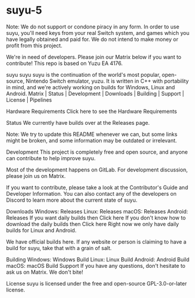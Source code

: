 # suyu-5
Note: We do not support or condone piracy in any form. In order to use suyu, you'll need keys from your real Switch system, and games which you have legally obtained and paid for. We do not intend to make money or profit from this project.

We're in need of developers. Please join our Matrix below if you want to contribute! This repo is based on Yuzu EA 4176.


suyu
suyu
suyu is the continuation of the world's most popular, open-source, Nintendo Switch emulator, yuzu.
It is written in C++ with portability in mind, and we're actively working on builds for Windows, Linux and Android.
Matrix | Status | Development | Downloads | Building | Support | License | Pipelines

Hardware Requirements
Click here to see the Hardware Requirements

Status
We currently have builds over at the Releases page.

Note: We try to update this README whenever we can, but some links might be broken, and some information may be outdated or irrelevant.

Development
This project is completely free and open source, and anyone can contribute to help improve suyu.

Most of the development happens on GitLab. For development discussion, please join us on Matrix.

If you want to contribute, please take a look at the Contributor's Guide and Developer Information. You can also contact any of the developers on Discord to learn more about the current state of suyu.

Downloads
Windows: Releases
Linux: Releases
macOS: Releases
Android: Releases
If you want daily builds then Click here If you don't know how to download the daily builds then Click here Right now we only have daily builds for Linux and Android.

We have official builds here. If any website or person is claiming to have a build for suyu, take that with a grain of salt.

Building
Windows: Windows Build
Linux: Linux Build
Android: Android Build
macOS: macOS Build
Support
If you have any questions, don't hesitate to ask us on Matrix. We don't bite!

License
suyu is licensed under the free and open-source GPL-3.0-or-later license.









